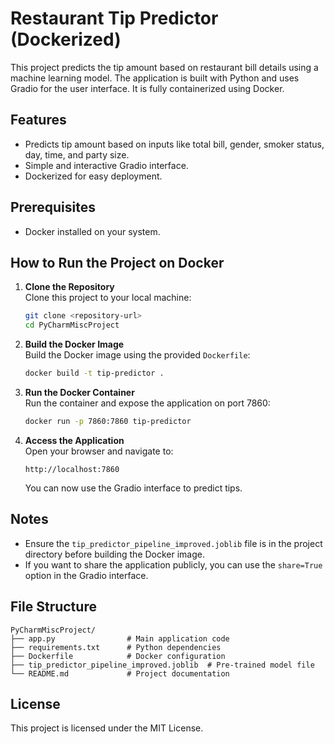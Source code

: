 # Restaurant Tip Predictor (Dockerized)

This project predicts the tip amount based on restaurant bill details using a machine learning model. The application is built with Python and uses Gradio for the user interface. It is fully containerized using Docker.

## Features
- Predicts tip amount based on inputs like total bill, gender, smoker status, day, time, and party size.
- Simple and interactive Gradio interface.
- Dockerized for easy deployment.

## Prerequisites
- Docker installed on your system.

## How to Run the Project on Docker

1. **Clone the Repository**  
   Clone this project to your local machine:
   ```bash
   git clone <repository-url>
   cd PyCharmMiscProject
   ```

2. **Build the Docker Image**  
   Build the Docker image using the provided `Dockerfile`:
   ```bash
   docker build -t tip-predictor .
   ```

3. **Run the Docker Container**  
   Run the container and expose the application on port 7860:
   ```bash
   docker run -p 7860:7860 tip-predictor
   ```

4. **Access the Application**  
   Open your browser and navigate to:
   ```
   http://localhost:7860
   ```

   You can now use the Gradio interface to predict tips.

## Notes
- Ensure the `tip_predictor_pipeline_improved.joblib` file is in the project directory before building the Docker image.
- If you want to share the application publicly, you can use the `share=True` option in the Gradio interface.

## File Structure
```
PyCharmMiscProject/
├── app.py                # Main application code
├── requirements.txt      # Python dependencies
├── Dockerfile            # Docker configuration
├── tip_predictor_pipeline_improved.joblib  # Pre-trained model file
└── README.md             # Project documentation
```

## License
This project is licensed under the MIT License.
